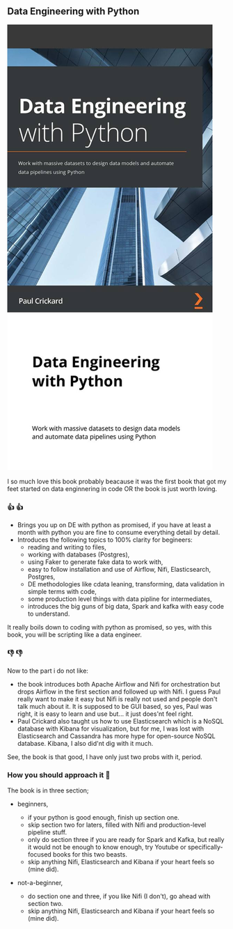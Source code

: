 ## Data Engineering with Python
![Data Engineering with Python](/assets/Data%20Engineering%20with%20Python.jpg)

I so much love this book probably beacause it was the first book that got my feet started on data enginnering in code OR the book is just worth loving.
### :+1: :+1:
- Brings you up on DE with python as promised, if you have at least a month with python you are fine to consume everything detail by detail.
- Introduces the following topics to 100% clarity for begineers:
    - reading and writing to files,
    - working with databases (Postgres),
    - using Faker to generate fake data to work with,
    - easy to follow installation and use of Airflow, Nifi, Elasticsearch, Postgres,
    - DE methodologies like cdata leaning, transforming, data validation in simple terms with code,
    - some production level things with data pipline for intermediates,
    - introduces the big guns of big data, Spark and kafka with easy code to understand.

It really boils down to coding with python as promised, so yes, with this book, you will be scripting like a data engineer.

### :-1: :-1:
Now to the part i do not like:
- the book introduces both Apache Airflow and Nifi for orchestration but drops Airflow in the first section and followed up with Nifi. I guess Paul really want to make it easy but Nifi is really not used and people don't talk much about it. It is supposed to be GUI based, so yes, Paul was right, it is easy to learn and use but... it just does'nt feel right.
- Paul Crickard also taught us how to use Elasticsearch which is a NoSQL database with Kibana for visualization, but for me, I was lost with Elasticsearch and Cassandra has more hype for open-source NoSQL database. Kibana, I also did'nt dig with it much.

See, the book is that good, I have only just two probs with it, period.

### How you should approach it :brain:
The book is in three section;
 - beginners, 
    - if your python is good enough, finish up section one.
    - skip section two for laters, filled with Nifi and production-level pipeline stuff.
    - only do section three if you are ready for Spark and Kafka, but really it would not be enough to know enough, try Youtube or specifically-focused books for this two beasts.
    - skip anything Nifi, Elasticsearch and Kibana if your heart feels so (mine did).

- not-a-beginner,
    - do section one and three, if you like Nifi (I don't), go ahead with section two.
    - skip anything Nifi, Elasticsearch and Kibana if your heart feels so (mine did).